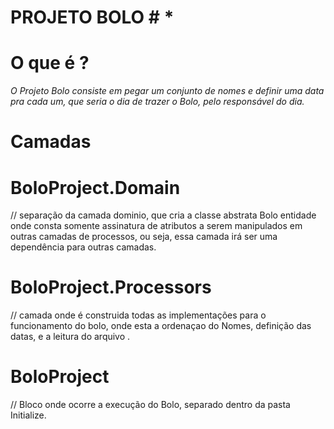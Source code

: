 # PROJETO BOLO # *

 # O que é ?

 *O  Projeto Bolo consiste em pegar um conjunto de nomes e definir uma data pra cada um, que seria o dia de trazer o Bolo, pelo responsável do dia.*

 # Camadas 
 
 # BoloProject.Domain
 
 // separação da camada dominio, que cria a classe abstrata Bolo entidade onde consta somente assinatura de atributos a serem 
 manipulados em outras camadas de processos, ou seja, essa camada irá ser uma dependência para outras camadas.
 
 # BoloProject.Processors

// camada onde é construida todas as implementações para o funcionamento do bolo, onde esta a ordenaçao do Nomes, definição das datas, e a leitura do arquivo . 

 # BoloProject 
 
// Bloco onde ocorre a execução do Bolo, separado dentro da pasta Initialize.  
